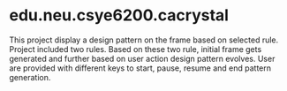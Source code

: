 # edu.neu.csye6200.cacrystal
This project display a design pattern on the frame based on selected rule.
Project included two rules.
Based on these two rule, initial frame gets generated and further based on user action design pattern evolves.
User are provided with different keys to start, pause, resume and end pattern generation.
